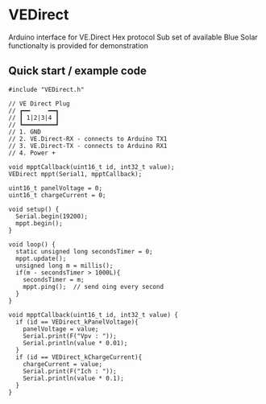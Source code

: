 # VEDirect

Arduino interface for VE.Direct Hex protocol
Sub set of available Blue Solar functionalty is provided for demonstration

## Quick start / example code

```
#include "VEDirect.h"

// VE Direct Plug
// ┏━━     ━━┓
// ┃ 1|2|3|4 ┃
// ┗━━━━━━━━━┛
// 1. GND
// 2. VE.Direct-RX - connects to Arduino TX1
// 3. VE.Direct-TX - connects to Arduino RX1
// 4. Power +

void mpptCallback(uint16_t id, int32_t value);
VEDirect mppt(Serial1, mpptCallback);

uint16_t panelVoltage = 0;
uint16_t chargeCurrent = 0;

void setup() {
  Serial.begin(19200);
  mppt.begin();
}

void loop() {
  static unsigned long secondsTimer = 0;
  mppt.update();
  unsigned long m = millis();
  if(m - secondsTimer > 1000L){
    secondsTimer = m;
    mppt.ping();  // send oing every second
  }
}

void mpptCallback(uint16_t id, int32_t value) {
  if (id == VEDirect_kPanelVoltage){
    panelVoltage = value;
    Serial.print(F("Vpv : "));
    Serial.println(value * 0.01);
  }
  if (id == VEDirect_kChargeCurrent){
    chargeCurrent = value;
    Serial.print(F("Ich : "));
    Serial.println(value * 0.1);
  }
}
```
